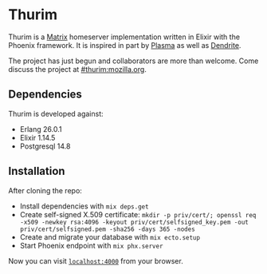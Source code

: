 # Thurim

Thurim is a [Matrix](https://matrix.org) homeserver implementation written in Elixir with the Phoenix framework. It is inspired in part by [Plasma](https://gitlab.com/beerfactory.org/plasma) as well as [Dendrite](https://github.com/matrix-org/dendrite).

The project has just begun and collaborators are more than welcome. Come discuss the project at [#thurim:mozilla.org](https://matrix.to/#/#thurim:mozilla.org).

## Dependencies

Thurim is developed against:

* Erlang 26.0.1
* Elixir 1.14.5
* Postgresql 14.8

## Installation

After cloning the repo:

* Install dependencies with `mix deps.get`
* Create self-signed X.509 certificate: `mkdir -p priv/cert/; openssl req -x509 -newkey rsa:4096 -keyout priv/cert/selfsigned_key.pem -out priv/cert/selfsigned.pem -sha256 -days 365 -nodes`
* Create and migrate your database with `mix ecto.setup`
* Start Phoenix endpoint with `mix phx.server`

Now you can visit [`localhost:4000`](http://localhost:4000) from your browser.
